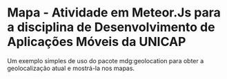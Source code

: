 # Mapa - Atividade em Meteor.Js para a disciplina de Desenvolvimento de Aplicações Móveis da UNICAP

Um exemplo simples de uso do pacote mdg:geolocation para obter a geolocalização atual e mostrá-la nos mapas.
